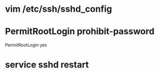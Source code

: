 ﻿
# vim /etc/ssh/sshd_config
# PermitRootLogin prohibit-password
PermitRootLogin yes

# service sshd restart